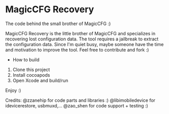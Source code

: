 # MagicCFG Recovery
 The code behind the small brother of MagicCFG :)

MagicCFG Recovery is the little brother of MagicCFG and specializes in recovering lost configuration data.
The tool requires a jailbreak to extract the configuration data.
Since I'm quiet busy, maybe someone have the time and motivation to improve the tool.
Feel free to contribute and fork :)

+ How to build
1) Clone this project
2) Install cocoapods
3) Open Xcode and build/run

Enjoy :)

Credits: 
@zzanehip for code parts and libraries :)
@libimobiledevice for idevicerestore, usbmuxd,...
@zao_shen for code support + testing :)
